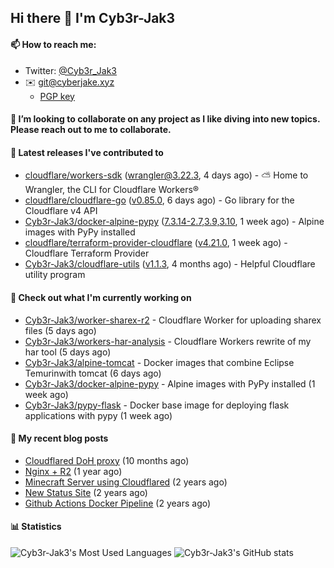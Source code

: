 ## Hi there 👋 I'm Cyb3r-Jak3

#### 📫 How to reach me:
  - Twitter: [@Cyb3r_Jak3](https://twitter.com/Cyb3r_Jak3)
  - ✉️ git@cyberjake.xyz
    - [PGP key](https://gist.githubusercontent.com/Cyb3r-Jak3/d1068b61b50239b171faf018a0269f67/raw/b876db002e6b0630795382c0b9134771ffa5fe3a/cyb3rjak3@pm.me.asc)


#### 👯 I’m looking to collaborate on any project as I like diving into new topics. Please reach out to me to collaborate.


#### 🔭 Latest releases I've contributed to

- [cloudflare/workers-sdk](https://github.com/cloudflare/workers-sdk) ([wrangler@3.22.3](https://github.com/cloudflare/workers-sdk/releases/tag/wrangler%403.22.3), 4 days ago) - ⛅️ Home to Wrangler, the CLI for Cloudflare Workers®
- [cloudflare/cloudflare-go](https://github.com/cloudflare/cloudflare-go) ([v0.85.0](https://github.com/cloudflare/cloudflare-go/releases/tag/v0.85.0), 6 days ago) - Go library for the Cloudflare v4 API
- [Cyb3r-Jak3/docker-alpine-pypy](https://github.com/Cyb3r-Jak3/docker-alpine-pypy) ([7.3.14-2.7,3.9,3.10](https://github.com/Cyb3r-Jak3/docker-alpine-pypy/releases/tag/7.3.14-2.7%2C3.9%2C3.10), 1 week ago) - Alpine images with PyPy installed
- [cloudflare/terraform-provider-cloudflare](https://github.com/cloudflare/terraform-provider-cloudflare) ([v4.21.0](https://github.com/cloudflare/terraform-provider-cloudflare/releases/tag/v4.21.0), 1 week ago) - Cloudflare Terraform Provider
- [Cyb3r-Jak3/cloudflare-utils](https://github.com/Cyb3r-Jak3/cloudflare-utils) ([v1.1.3](https://github.com/Cyb3r-Jak3/cloudflare-utils/releases/tag/v1.1.3), 4 months ago) - Helpful Cloudflare utility program 

#### 👷 Check out what I'm currently working on

- [Cyb3r-Jak3/worker-sharex-r2](https://github.com/Cyb3r-Jak3/worker-sharex-r2) - Cloudflare Worker for uploading sharex files (5 days ago)
- [Cyb3r-Jak3/workers-har-analysis](https://github.com/Cyb3r-Jak3/workers-har-analysis) - Cloudflare Workers rewrite of my har tool (5 days ago)
- [Cyb3r-Jak3/alpine-tomcat](https://github.com/Cyb3r-Jak3/alpine-tomcat) - Docker images that combine Eclipse Temurinwith tomcat (6 days ago)
- [Cyb3r-Jak3/docker-alpine-pypy](https://github.com/Cyb3r-Jak3/docker-alpine-pypy) - Alpine images with PyPy installed (1 week ago)
- [Cyb3r-Jak3/pypy-flask](https://github.com/Cyb3r-Jak3/pypy-flask) - Docker base image for deploying flask applications with pypy (1 week ago)

#### 📜 My recent blog posts

- [Cloudflared DoH proxy](https://blog.cyberjake.xyz/post/2023-02-17-cloudflared-doh/) (10 months ago)
- [Nginx &#43; R2](https://blog.cyberjake.xyz/post/2022-10-01-nginx-proxy-r2/) (1 year ago)
- [Minecraft Server using Cloudflared](https://blog.cyberjake.xyz/post/2022-03-26-cloudflared-minecraft/) (2 years ago)
- [New Status Site](https://blog.cyberjake.xyz/post/2021-09-27-status-site/) (2 years ago)
- [Github Actions Docker Pipeline](https://blog.cyberjake.xyz/post/2021-06-16-github-actions-docker/) (2 years ago)


#### 📊 Statistics
![Cyb3r-Jak3's Most Used Languages](https://github-readme-stats.vercel.app/api/top-langs/?username=Cyb3r-Jak3&theme=cobalt&hide=css,html,scss)
![Cyb3r-Jak3's GitHub stats](https://github-readme-stats.vercel.app/api?username=Cyb3r-Jak3&count_private=true&show_icons=true&theme=cobalt&line_height=40)
